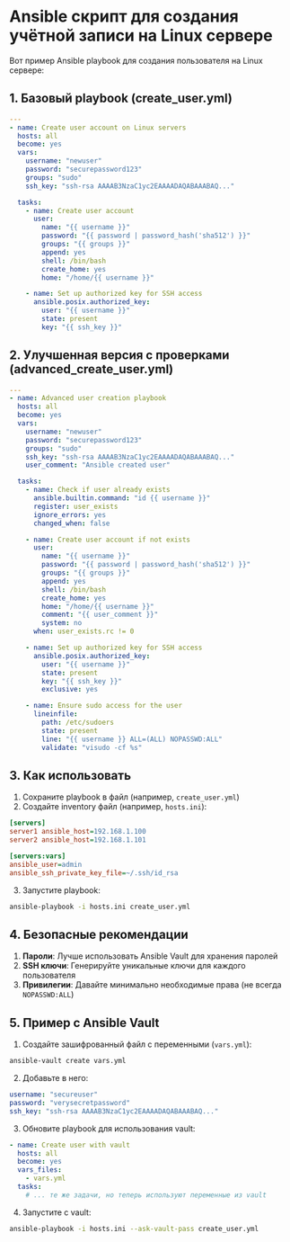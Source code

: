 # Ansible скрипт для создания учётной записи на Linux сервере

Вот пример Ansible playbook для создания пользователя на Linux сервере:

## 1. Базовый playbook (create_user.yml)

```yaml
---
- name: Create user account on Linux servers
  hosts: all
  become: yes
  vars:
    username: "newuser"
    password: "securepassword123"
    groups: "sudo"
    ssh_key: "ssh-rsa AAAAB3NzaC1yc2EAAAADAQABAAABAQ..."

  tasks:
    - name: Create user account
      user:
        name: "{{ username }}"
        password: "{{ password | password_hash('sha512') }}"
        groups: "{{ groups }}"
        append: yes
        shell: /bin/bash
        create_home: yes
        home: "/home/{{ username }}"

    - name: Set up authorized key for SSH access
      ansible.posix.authorized_key:
        user: "{{ username }}"
        state: present
        key: "{{ ssh_key }}"
```

## 2. Улучшенная версия с проверками (advanced_create_user.yml)

```yaml
---
- name: Advanced user creation playbook
  hosts: all
  become: yes
  vars:
    username: "newuser"
    password: "securepassword123"
    groups: "sudo"
    ssh_key: "ssh-rsa AAAAB3NzaC1yc2EAAAADAQABAAABAQ..."
    user_comment: "Ansible created user"

  tasks:
    - name: Check if user already exists
      ansible.builtin.command: "id {{ username }}"
      register: user_exists
      ignore_errors: yes
      changed_when: false

    - name: Create user account if not exists
      user:
        name: "{{ username }}"
        password: "{{ password | password_hash('sha512') }}"
        groups: "{{ groups }}"
        append: yes
        shell: /bin/bash
        create_home: yes
        home: "/home/{{ username }}"
        comment: "{{ user_comment }}"
        system: no
      when: user_exists.rc != 0

    - name: Set up authorized key for SSH access
      ansible.posix.authorized_key:
        user: "{{ username }}"
        state: present
        key: "{{ ssh_key }}"
        exclusive: yes

    - name: Ensure sudo access for the user
      lineinfile:
        path: /etc/sudoers
        state: present
        line: "{{ username }} ALL=(ALL) NOPASSWD:ALL"
        validate: "visudo -cf %s"
```

## 3. Как использовать

1. Сохраните playbook в файл (например, `create_user.yml`)
2. Создайте inventory файл (например, `hosts.ini`):

```ini
[servers]
server1 ansible_host=192.168.1.100
server2 ansible_host=192.168.1.101

[servers:vars]
ansible_user=admin
ansible_ssh_private_key_file=~/.ssh/id_rsa
```

3. Запустите playbook:

```bash
ansible-playbook -i hosts.ini create_user.yml
```

## 4. Безопасные рекомендации

1. **Пароли**: Лучше использовать Ansible Vault для хранения паролей
2. **SSH ключи**: Генерируйте уникальные ключи для каждого пользователя
3. **Привилегии**: Давайте минимально необходимые права (не всегда `NOPASSWD:ALL`)

## 5. Пример с Ansible Vault

1. Создайте зашифрованный файл с переменными (`vars.yml`):

```bash
ansible-vault create vars.yml
```

2. Добавьте в него:

```yaml
username: "secureuser"
password: "verysecretpassword"
ssh_key: "ssh-rsa AAAAB3NzaC1yc2EAAAADAQABAAABAQ..."
```

3. Обновите playbook для использования vault:

```yaml
- name: Create user with vault
  hosts: all
  become: yes
  vars_files:
    - vars.yml
  tasks:
    # ... те же задачи, но теперь используют переменные из vault
```

4. Запустите с vault:

```bash
ansible-playbook -i hosts.ini --ask-vault-pass create_user.yml
```